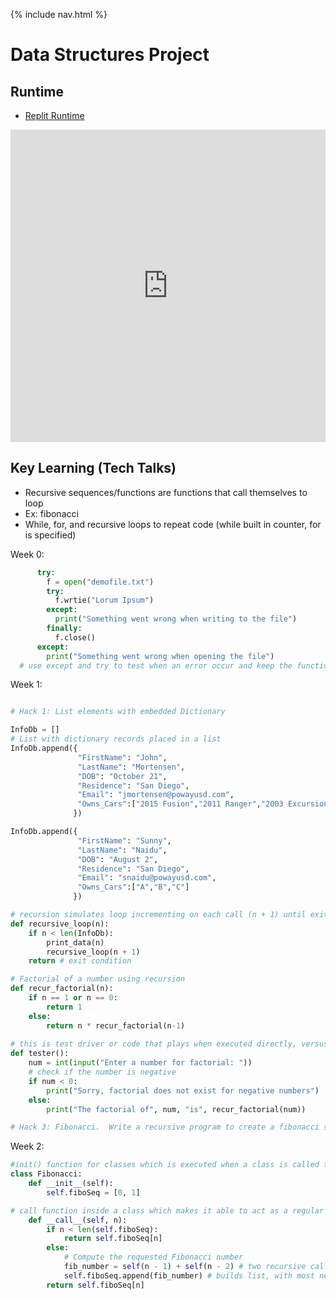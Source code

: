 {% include nav.html %}

# Data Structures Project

## Runtime
- [Replit Runtime](https://replit.com/@nicm21/nicrepo-3)
<iframe frameborder="0" width="100%" height="500px" src="https://replit.com/@nicm21/nicrepo-3?embed=true"></iframe>

## Key Learning (Tech Talks)
- Recursive sequences/functions are functions that call themselves to loop
- Ex: fibonacci
- While, for, and recursive loops to repeat code (while built in counter, for is specified)

Week 0: 
```py 
      try: 
        f = open("demofile.txt")
        try:
          f.wrtie("Lorum Ipsum")
        except:
          print("Something went wrong when writing to the file")
        finally:
          f.close()
      except:
        print("Something went wrong when opening the file")
  # use except and try to test when an error occur and keep the function running
```
  
Week 1:
```py

# Hack 1: List elements with embedded Dictionary

InfoDb = []
# List with dictionary records placed in a list  
InfoDb.append({  
               "FirstName": "John",  
               "LastName": "Mortensen",  
               "DOB": "October 21",  
               "Residence": "San Diego",  
               "Email": "jmortensen@powayusd.com",  
               "Owns_Cars":["2015 Fusion","2011 Ranger","2003 Excursion","1997 F-350", "1969 Cadillac"]  
              })  

InfoDb.append({  
               "FirstName": "Sunny",  
               "LastName": "Naidu",  
               "DOB": "August 2",  
               "Residence": "San Diego",  
               "Email": "snaidu@powayusd.com",  
               "Owns_Cars":["A","B","C"]  
              })  
```
```py 
# recursion simulates loop incrementing on each call (n + 1) until exit condition is met
def recursive_loop(n):
    if n < len(InfoDb):
        print_data(n)
        recursive_loop(n + 1)
    return # exit condition

# Factorial of a number using recursion
def recur_factorial(n):
    if n == 1 or n == 0:
        return 1
    else:
        return n * recur_factorial(n-1)
        
# this is test driver or code that plays when executed directly, versus import which will not run these statements
def tester():
    num = int(input("Enter a number for factorial: "))
    # check if the number is negative
    if num < 0:
        print("Sorry, factorial does not exist for negative numbers")
    else:
        print("The factorial of", num, "is", recur_factorial(num))

# Hack 3: Fibonacci.  Write a recursive program to create a fibonacci sequence including error handling(with try/except) for invalid input
```
Week 2:

```py 
#init() function for classes which is executed when a class is called to assign initial values
class Fibonacci:
    def __init__(self):
        self.fiboSeq = [0, 1]
```
```py
# call function inside a class which makes it able to act as a regular function and call itself
    def __call__(self, n):
        if n < len(self.fiboSeq):
            return self.fiboSeq[n]
        else:
            # Compute the requested Fibonacci number
            fib_number = self(n - 1) + self(n - 2) # two recursive calls to self (__call__(self, n))
            self.fiboSeq.append(fib_number) # builds list, with most nested of the calculations 1st... may hurt your head
        return self.fiboSeq[n]
```
